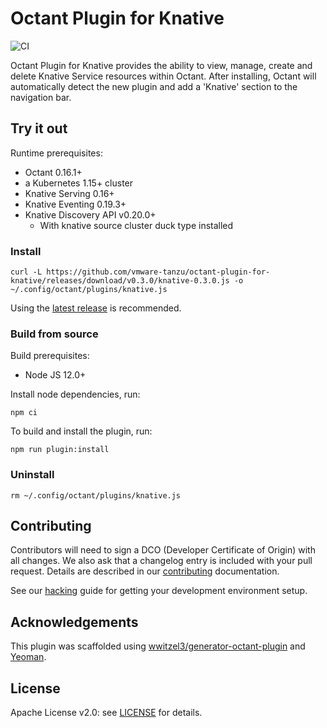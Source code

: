 # Octant Plugin for Knative

![CI](https://github.com/vmware-tanzu/octant-plugin-for-knative/workflows/CI/badge.svg?branch=main)

Octant Plugin for Knative provides the ability to view, manage, create and delete Knative Service resources within Octant.
After installing, Octant will automatically detect the new plugin and add a 'Knative' section to the navigation bar.

## Try it out

Runtime prerequisites:
- Octant 0.16.1+
- a Kubernetes 1.15+ cluster
- Knative Serving 0.16+
- Knative Eventing 0.19.3+
- Knative Discovery API v0.20.0+
  - With knative source cluster duck type installed

### Install
```
curl -L https://github.com/vmware-tanzu/octant-plugin-for-knative/releases/download/v0.3.0/knative-0.3.0.js -o ~/.config/octant/plugins/knative.js
```
Using the [latest release](https://github.com/vmware-tanzu/octant-plugin-for-knative/releases/latest) is recommended.

### Build from source

Build prerequisites:
- Node JS 12.0+

Install node dependencies, run:

```
npm ci
```

To build and install the plugin, run:

```
npm run plugin:install
```

### Uninstall

```
rm ~/.config/octant/plugins/knative.js
```

## Contributing

Contributors will need to sign a DCO (Developer Certificate of Origin) with all changes. We also ask that a changelog entry is included with your pull request. Details are described in our [contributing](CONTRIBUTING.md) documentation.

See our [hacking](HACKING.md) guide for getting your development environment setup.

## Acknowledgements

This plugin was scaffolded using [wwitzel3/generator-octant-plugin](https://github.com/wwitzel3/generator-octant-plugin) and [Yeoman](http://yeoman.io).

## License

Apache License v2.0: see [LICENSE](./LICENSE.txt) for details.
